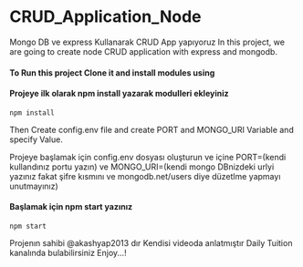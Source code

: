 # CRUD_Application_Node
Mongo DB ve express Kullanarak CRUD App yapıyoruz 
In this project, we are going to create node CRUD application with express and mongodb.

#### To Run this project Clone it and install modules using
#### Projeye ilk olarak npm install yazarak modulleri ekleyiniz
```
npm install
```
Then Create config.env file and create PORT and MONGO_URI Variable and specify Value.


Projeye başlamak için config.env dosyası oluşturun ve içine PORT=(kendi kullandınız portu yazın) ve MONGO_URI=(kendi mongo DBnizdeki urlyi yazınız fakat şifre kısmını ve mongodb.net/users diye düzetlme yapmayı unutmayınız)


#### Başlamak için npm start yazınız
```
npm start
```
Projenın sahibi @akashyap2013 dır
Kendisi videoda anlatmıştır 
Daily Tuition kanalında bulabilirsiniz 
Enjoy...!
